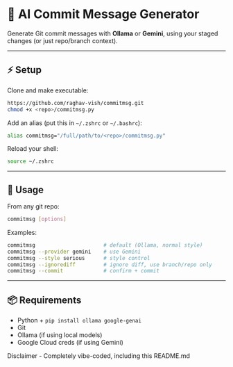 # 📝 AI Commit Message Generator

Generate Git commit messages with **Ollama** or **Gemini**, using your staged changes (or just repo/branch context).

---

## ⚡ Setup

Clone and make executable:

```bash
https://github.com/raghav-vish/commitmsg.git
chmod +x <repo>/commitmsg.py
```

Add an alias (put this in `~/.zshrc` or `~/.bashrc`):

```bash
alias commitmsg="/full/path/to/<repo>/commitmsg.py"
```

Reload your shell:

```bash
source ~/.zshrc
```

---

## 🚀 Usage

From any git repo:

```bash
commitmsg [options]
```

Examples:

```bash
commitmsg                      # default (Ollama, normal style)
commitmsg --provider gemini    # use Gemini
commitmsg --style serious      # style control
commitmsg --ignorediff         # ignore diff, use branch/repo only
commitmsg --commit             # confirm + commit
```

---

## 📦 Requirements

* Python + `pip install ollama google-genai`
* Git
* Ollama (if using local models)
* Google Cloud creds (if using Gemini)



Disclaimer - Completely vibe-coded, including this README.md
